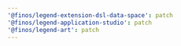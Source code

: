 ```yaml
---
'@finos/legend-extension-dsl-data-space': patch
'@finos/legend-application-studio': patch
'@finos/legend-art': patch
---
```

